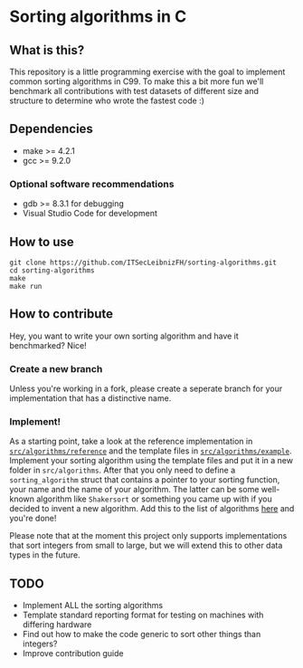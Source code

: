 # Sorting algorithms in C

## What is this?
This repository is a little programming exercise with the goal to implement common sorting algorithms in C99. To make this a bit more fun we'll benchmark all contributions with test datasets of different size and structure to determine who wrote the fastest code :)

## Dependencies
- make >= 4.2.1
- gcc >= 9.2.0
### Optional software recommendations
- gdb >= 8.3.1 for debugging
- Visual Studio Code for development

## How to use
```
git clone https://github.com/ITSecLeibnizFH/sorting-algorithms.git
cd sorting-algorithms
make
make run
```

## How to contribute
Hey, you want to write your own sorting algorithm and have it benchmarked? Nice!

### Create a new branch
Unless you're working in a fork, please create a seperate branch for your implementation that has a distinctive name.

### Implement!
As a starting point, take a look at the reference implementation in [`src/algorithms/reference`](https://github.com/ITSecLeibnizFH/sorting-algorithms/tree/master/src/algorithms/reference) and the template files in [`src/algorithms/example`](https://github.com/ITSecLeibnizFH/sorting-algorithms/tree/master/src/algorithms/example). Implement your sorting algorithm using the template files and put it in a new folder in `src/algorithms`. After that you only need to define a `sorting_algorithm` struct that contains a pointer to your sorting function, your name and the name of your algorithm. The latter can be some well-known algorithm like `Shakersort` or something you came up with if you decided to invent a new algorithm. Add this to the list of algorithms [here](https://github.com/ITSecLeibnizFH/sorting-algorithms/tree/master/src/algorithms/algos.h#L8) and you're done!

Please note that at the moment this project only supports implementations that sort integers from small to large, but we will extend this to other data types in the future. 

## TODO
- Implement ALL the sorting algorithms
- Template standard reporting format for testing on machines with differing hardware
- Find out how to make the code generic to sort other things than integers?
- Improve contribution guide
